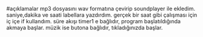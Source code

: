 #açıklamalar
mp3 dosyasını wav formatına çevirip soundplayer ile ekledim. 
saniye,dakika ve saati labellara yazdırdım. gerçek bir saat gibi çalışması için iç içe if kullandım.
süre akışı timer1 e bağlıdır, program başlatıldığında akmaya başlar.
müzik ise butona bağlıdır, tıkladığınızda başlar.
